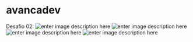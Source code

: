# avancadev

Desafio 02:
![enter image description here](https://lh5.googleusercontent.com/A9aJCfSkiDNJ_-pofBGVNjDFd1ExYBr1JYb2nwU9WIIEjRAw_NU1X-wYM7Ag1U4wCDlbRVjnns9qTw=w1920-h902-rw)
![enter image description here](https://lh6.googleusercontent.com/SAGZDR57Q_1EDOizPM8g4LOL6zbFgvFOwy5ZPMTnJQutRjXPhlyZBXvVZbcnk9oYCKpXgsmVYXbDlA=w1920-h902)
![enter image description here](https://lh6.googleusercontent.com/4LMaDO_meULHaTyxP6-vjoIX0CGtwWgNUCHQfsUhgrTU-6FWk24pRq6rQfBqw-vk_lc4-7Xh_Dy0TQ=w1920-h902-rw)
![enter image description here](https://lh3.googleusercontent.com/LUBprVBGvdh0GF4Ena4YtugdVmFhVgkXvh-sI_czNAu5nhKccK-za9PBuZR5aM7Q_PZIb0tmpezZIQ=w1920-h902-rw)
